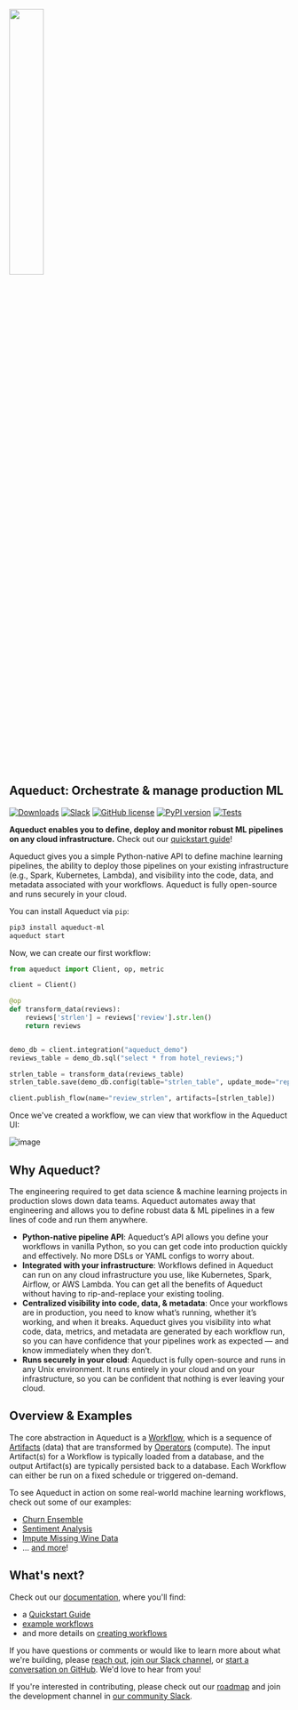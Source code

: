 [<img src="https://aqueduct-public-assets-bucket.s3.us-east-2.amazonaws.com/webapp/logos/aqueduct-logo-two-tone/1x/aqueduct-logo-two-tone-1x.png" width= "35%" />](https://www.aqueducthq.com)

## Aqueduct: Orchestrate & manage production ML

[![Downloads](https://pepy.tech/badge/aqueduct-ml/month)](https://pypi.org/project/aqueduct-ml/)
[![Slack](https://img.shields.io/static/v1.svg?label=chat&message=on%20slack&color=27b1ff&style=flat)](https://join.slack.com/t/aqueductusers/shared_invite/zt-11hby91cx-cpmgfK0qfXqEYXv25hqD6A)
[![GitHub license](https://img.shields.io/badge/License-Apache_2.0-blue.svg)](https://github.com/aqueducthq/aqueduct/blob/master/LICENSE)
[![PyPI version](https://badge.fury.io/py/aqueduct-ml.svg)](https://pypi.org/project/aqueduct-ml/)
[![Tests](https://github.com/aqueducthq/aqueduct/actions/workflows/integration-tests.yml/badge.svg)](https://github.com/aqueducthq/aqueduct/actions/workflows/integration-tests.yml)

**Aqueduct enables you to define, deploy and monitor robust ML pipelines on any cloud infrastructure.** Check out our [quickstart guide](https://docs.aqueducthq.com/quickstart-guide)!

Aqueduct gives you a simple Python-native API to define machine learning pipelines, the ability to deploy those pipelines on your existing infrastructure (e.g., Spark, Kubernetes, Lambda), and visibility into the code, data, and metadata associated with your workflows. 
Aqueduct is fully open-source and runs securely in your cloud.

You can install Aqueduct via `pip`:
```bash
pip3 install aqueduct-ml
aqueduct start
```

Now, we can create our first workflow:

```python
from aqueduct import Client, op, metric

client = Client()

@op
def transform_data(reviews):
    reviews['strlen'] = reviews['review'].str.len()
    return reviews


demo_db = client.integration("aqueduct_demo")
reviews_table = demo_db.sql("select * from hotel_reviews;")

strlen_table = transform_data(reviews_table)
strlen_table.save(demo_db.config(table="strlen_table", update_mode="replace")) 

client.publish_flow(name="review_strlen", artifacts=[strlen_table])
```

Once we've created a workflow, we can view that workflow in the Aqueduct UI: 

![image](https://user-images.githubusercontent.com/867892/196529730-3c9582d5-8692-495d-a7df-8eb62ddf305f.png)

## Why Aqueduct?

The engineering required to get data science & machine learning projects in production slows down data teams. Aqueduct automates away that engineering and allows you to define robust data & ML pipelines in a few lines of code and run them anywhere.

* **Python-native pipeline API**: Aqueduct’s API allows you define your workflows in vanilla Python, so you can get code into production quickly and effectively. No more DSLs or YAML configs to worry about.
* **Integrated with your infrastructure**: Workflows defined in Aqueduct can run on any cloud infrastructure you use, like Kubernetes, Spark, Airflow, or AWS Lambda. You can get all the benefits of Aqueduct without having to rip-and-replace your existing tooling.
* **Centralized visibility into code, data, & metadata**: Once your workflows are in production, you need to know what’s running, whether it’s working, and when it breaks. Aqueduct gives you visibility into what code, data, metrics, and metadata are generated by each workflow run, so you can have confidence that your pipelines work as expected — and know immediately when they don’t.
* **Runs securely in your cloud**: Aqueduct is fully open-source and runs in any Unix environment. It runs entirely in your cloud and on your infrastructure, so you can be confident that nothing is ever leaving your cloud.

## Overview & Examples

The core abstraction in Aqueduct is a [Workflow](https://docs.aqueducthq.com/workflows), which is a sequence of [Artifacts](https://docs.aqueducthq.com/artifacts) (data) that are transformed by [Operators](https://docs.aqueducthq.com/operators) (compute). 
The input Artifact(s) for a Workflow is typically loaded from a database, and the output Artifact(s) are typically persisted back to a database. 
Each Workflow can either be run on a fixed schedule or triggered on-demand.

To see Aqueduct in action on some real-world machine learning workflows, check out some of our examples:

* [Churn Ensemble](https://github.com/aqueducthq/aqueduct/blob/main/examples/churn_prediction/Customer%20Churn%20Prediction.ipynb)
* [Sentiment Analysis](https://github.com/aqueducthq/aqueduct/blob/main/examples/sentiment-analysis/Sentiment%20Model.ipynb)
* [Impute Missing Wine Data](https://github.com/aqueducthq/aqueduct/blob/main/examples/wine-ratings-prediction/Predict%20Missing%20Wine%20Ratings.ipynb)
* ... [and more](https://github.com/aqueducthq/aqueduct/tree/main/examples)!

## What's next?

Check out our [documentation](https://docs.aqueducthq.com/), where you'll find:
* a [Quickstart Guide](https://docs.aqueducthq.com/quickstart-guide)
* [example workflows](https://docs.aqueducthq.com/example-workflows)
* and more details on [creating workflows](https://docs.aqueducthq.com/workflows)

If you have questions or comments or would like to learn more about what we're
building, please [reach out](mailto:hello@aqueducthq.com), [join our Slack
channel](https://join.slack.com/t/aqueductusers/shared_invite/zt-11hby91cx-cpmgfK0qfXqEYXv25hqD6A), or [start a conversation on GitHub](https://github.com/aqueducthq/aqueduct/issues/new).
We'd love to hear from you!

If you're interested in contributing, please check out our [roadmap](https://github.com/aqueducthq/aqueduct/wiki/Aqueduct-Roadmap) and join the development channel in [our community Slack](https://slack.aqueducthq.com).
